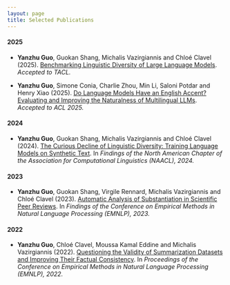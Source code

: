```yaml
---
layout: page
title: Selected Publications
---
```


#### 2025

* **Yanzhu Guo**, Guokan Shang, Michalis Vazirgiannis and Chloé Clavel (2025). [Benchmarking Linguistic Diversity of Large Language Models](https://arxiv.org/abs/2412.10271). _Accepted to TACL._

* **Yanzhu Guo**, Simone Conia, Charlie Zhou, Min Li, Saloni Potdar and Henry Xiao (2025). [Do Language Models Have an English Accent? Evaluating and Improving the Naturalness of Multilingual LLMs](https://arxiv.org/abs/2410.15956). _Accepted to ACL 2025._


#### 2024

* **Yanzhu Guo**,  Guokan Shang, Michalis Vazirgiannis and Chloé Clavel (2024). [The Curious Decline of Linguistic Diversity: Training Language Models on Synthetic Text](https://arxiv.org/abs/2311.09807). In _Findings of the North American Chapter of the Association for Computational Linguistics (NAACL), 2024._
  

#### 2023

* **Yanzhu Guo**,  Guokan Shang, Virgile Rennard, Michalis Vazirgiannis and Chloé Clavel (2023). [Automatic Analysis of Substantiation in Scientific Peer Reviews](https://arxiv.org/abs/2311.11967). In _Findings of the Conference on Empirical Methods in Natural Language Processing (EMNLP), 2023._


#### 2022

* **Yanzhu Guo**,  Chloé Clavel, Moussa Kamal Eddine and Michalis Vazirgiannis (2022). [Questioning the Validity of Summarization Datasets and Improving Their Factual Consistency](https://arxiv.org/abs/2210.17378). In _Proceedings of the Conference on Empirical Methods in Natural Language Processing (EMNLP), 2022._

